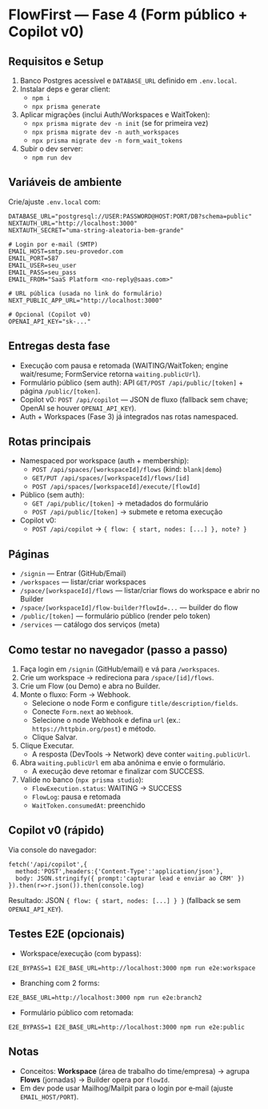 # FlowFirst — Fase 4 (Form público + Copilot v0)

## Requisitos e Setup
1. Banco Postgres acessível e `DATABASE_URL` definido em `.env.local`.
2. Instalar deps e gerar client:
   - `npm i`
   - `npx prisma generate`
3. Aplicar migrações (inclui Auth/Workspaces e WaitToken):
   - `npx prisma migrate dev -n init` (se for primeira vez)
   - `npx prisma migrate dev -n auth_workspaces`
   - `npx prisma migrate dev -n form_wait_tokens`
4. Subir o dev server:
   - `npm run dev`

## Variáveis de ambiente
Crie/ajuste `.env.local` com:
```
DATABASE_URL="postgresql://USER:PASSWORD@HOST:PORT/DB?schema=public"
NEXTAUTH_URL="http://localhost:3000"
NEXTAUTH_SECRET="uma-string-aleatoria-bem-grande"

# Login por e‑mail (SMTP)
EMAIL_HOST=smtp.seu-provedor.com
EMAIL_PORT=587
EMAIL_USER=seu_user
EMAIL_PASS=seu_pass
EMAIL_FROM="SaaS Platform <no-reply@saas.com>"

# URL pública (usada no link do formulário)
NEXT_PUBLIC_APP_URL="http://localhost:3000"

# Opcional (Copilot v0)
OPENAI_API_KEY="sk-..."
```

## Entregas desta fase
- Execução com pausa e retomada (WAITING/WaitToken; engine wait/resume; FormService retorna `waiting.publicUrl`).
- Formulário público (sem auth): API `GET/POST /api/public/[token]` + página `/public/[token]`.
- Copilot v0: `POST /api/copilot` — JSON de fluxo (fallback sem chave; OpenAI se houver `OPENAI_API_KEY`).
- Auth + Workspaces (Fase 3) já integrados nas rotas namespaced.

## Rotas principais
- Namespaced por workspace (auth + membership):
  - `POST /api/spaces/[workspaceId]/flows` (kind: `blank|demo`)
  - `GET/PUT /api/spaces/[workspaceId]/flows/[id]`
  - `POST /api/spaces/[workspaceId]/execute/[flowId]`
- Público (sem auth):
  - `GET /api/public/[token]` → metadados do formulário
  - `POST /api/public/[token]` → submete e retoma execução
- Copilot v0:
  - `POST /api/copilot` → `{ flow: { start, nodes: [...] }, note? }`

## Páginas
- `/signin` — Entrar (GitHub/Email)
- `/workspaces` — listar/criar workspaces
- `/space/[workspaceId]/flows` — listar/criar flows do workspace e abrir no Builder
- `/space/[workspaceId]/flow-builder?flowId=...` — builder do flow
- `/public/[token]` — formulário público (render pelo token)
- `/services` — catálogo dos serviços (meta)

## Como testar no navegador (passo a passo)
1. Faça login em `/signin` (GitHub/email) e vá para `/workspaces`.
2. Crie um workspace → redireciona para `/space/[id]/flows`.
3. Crie um Flow (ou Demo) e abra no Builder.
4. Monte o fluxo: Form → Webhook.
   - Selecione o node Form e configure `title/description/fields`.
   - Conecte `Form.next` ao `Webhook`.
   - Selecione o node Webhook e defina `url` (ex.: `https://httpbin.org/post`) e método.
   - Clique Salvar.
5. Clique Executar.
   - A resposta (DevTools → Network) deve conter `waiting.publicUrl`.
6. Abra `waiting.publicUrl` em aba anônima e envie o formulário.
   - A execução deve retomar e finalizar com SUCCESS.
7. Valide no banco (`npx prisma studio`):
   - `FlowExecution.status`: WAITING → SUCCESS
   - `FlowLog`: pausa e retomada
   - `WaitToken.consumedAt`: preenchido

## Copilot v0 (rápido)
Via console do navegador:
```
fetch('/api/copilot',{
  method:'POST',headers:{'Content-Type':'application/json'},
  body: JSON.stringify({ prompt:'capturar lead e enviar ao CRM' })
}).then(r=>r.json()).then(console.log)
```
Resultado: JSON `{ flow: { start, nodes: [...] } }` (fallback se sem `OPENAI_API_KEY`).

## Testes E2E (opcionais)
- Workspace/execução (com bypass):
```
E2E_BYPASS=1 E2E_BASE_URL=http://localhost:3000 npm run e2e:workspace
```
- Branching com 2 forms:
```
E2E_BASE_URL=http://localhost:3000 npm run e2e:branch2
```
- Formulário público com retomada:
```
E2E_BYPASS=1 E2E_BASE_URL=http://localhost:3000 npm run e2e:public
```

## Notas
- Conceitos: **Workspace** (área de trabalho do time/empresa) → agrupa **Flows** (jornadas) → Builder opera por `flowId`.
- Em dev pode usar Mailhog/Mailpit para o login por e‑mail (ajuste `EMAIL_HOST/PORT`).

 
